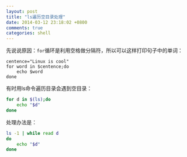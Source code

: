 ```yaml
---
layout: post
title: "ls遍历空目录处理"
date: 2014-03-12 23:18:02 +0800
comments: true
categories: shell
---
```


先说说原因：`for`循环是利用空格做分隔符，所以可以这样打印句子中的单词：

	centence="Linux is cool"
	for word in $centence;do
		echo $word
	done

有时用ls命令遍历目录会遇到空目录：

```bash
for d in $(ls);do
	echo "$d"
done
```

处理办法是：

```bash
ls -1 | while read d
do
	echo "$d"
done
```
